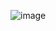 ![image](https://github.com/NicolasMack/Computacao-Paralela/assets/127933971/8a3d1721-8352-48b5-8e18-212c3f313c2f)
